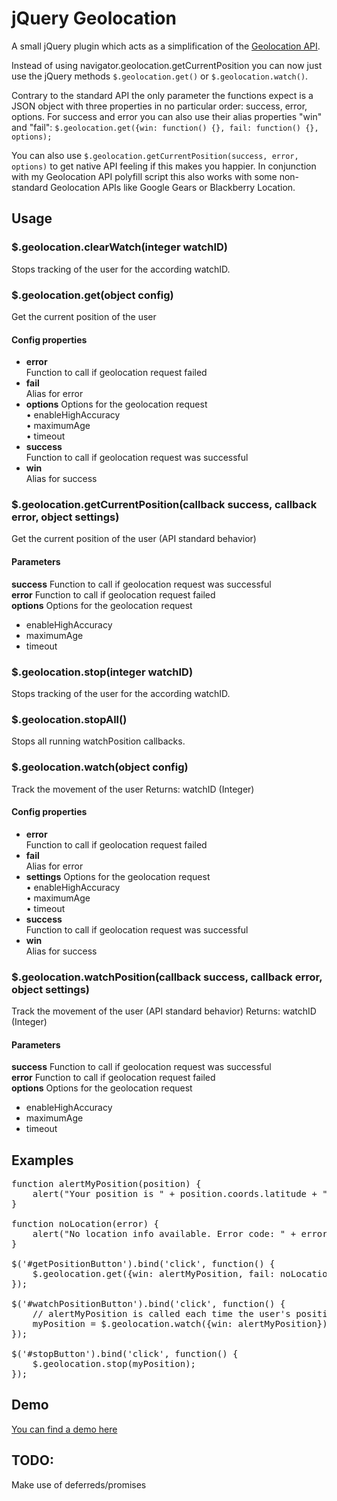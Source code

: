 # jQuery Geolocation

A small jQuery plugin which acts as a simplification of the [Geolocation API](http://dev.w3.org/geo/api/spec-source.html).

Instead of using navigator.geolocation.getCurrentPosition you can now just use the jQuery methods `$.geolocation.get()` or `$.geolocation.watch()`.

Contrary to the standard API the only parameter the functions expect is a JSON object with three properties in no particular order: success, error, options. For success and error you can also use their alias properties "win" and "fail": `$.geolocation.get({win: function() {}, fail: function() {}, options);`

You can also use `$.geolocation.getCurrentPosition(success, error, options)` to get native API feeling if this makes you happier. In conjunction with my Geolocation API polyfill script this also works with some non-standard Geolocation APIs like Google Gears or Blackberry Location.

## Usage

### $.geolocation.clearWatch(integer watchID)
Stops tracking of the user for the according watchID.

### $.geolocation.get(object config)
Get the current position of the user

#### Config properties

<ul>
	<li>
		<strong>error</strong><br />
		Function to call if geolocation request failed
	</li>
	<li>
		<strong>fail</strong><br />
		Alias for error
	</li>
	<li>
		<strong>options</strong>
		Options for the geolocation request<br />
			• enableHighAccuracy<br />
			• maximumAge<br />
			• timeout
	</li>
	<li>
		<strong>success</strong><br />
		Function to call if geolocation request was successful
	</li>
	<li>
		<strong>win</strong><br />
		Alias for success
	</li>
</ul>


### $.geolocation.getCurrentPosition(callback success, callback error, object settings)
Get the current position of the user (API standard behavior)

#### Parameters

<strong>success</strong> Function to call if geolocation request was successful<br />
<strong>error</strong> Function to call if geolocation request failed<br />
<strong>options</strong> Options for the geolocation request

<ul>
	<li>enableHighAccuracy</li>
	<li>maximumAge</li>
	<li>timeout</li>
</ul>

### $.geolocation.stop(integer watchID)

Stops tracking of the user for the according watchID.

### $.geolocation.stopAll()

Stops all running watchPosition callbacks.

### $.geolocation.watch(object config)

Track the movement of the user
Returns: watchID (Integer)

#### Config properties

<ul>
	<li>
		<strong>error</strong><br />
		Function to call if geolocation request failed
	</li>
	<li>
		<strong>fail</strong><br />
		Alias for error
	</li>
	<li>
		<strong>settings</strong>
		Options for the geolocation request<br />
			• enableHighAccuracy<br />
			• maximumAge<br />
			• timeout
	</li>
	<li>
		<strong>success</strong><br />
		Function to call if geolocation request was successful
	</li>
	<li>
		<strong>win</strong><br />
		Alias for success
	</li>
</ul>


### $.geolocation.watchPosition(callback success, callback error, object settings)

Track the movement of the user (API standard behavior)
Returns: watchID (Integer)

#### Parameters

<strong>success</strong> Function to call if geolocation request was successful<br />
<strong>error</strong> Function to call if geolocation request failed<br />
<strong>options</strong> Options for the geolocation request
<ul>
	<li>enableHighAccuracy</li>
	<li>maximumAge</li>
	<li>timeout</li>
</ul>


## Examples
<pre>function alertMyPosition(position) {
	alert("Your position is " + position.coords.latitude + ", " + position.coords.longitude);
}

function noLocation(error) {
	alert("No location info available. Error code: " + error.code);
}

$('#getPositionButton').bind('click', function() {
	$.geolocation.get({win: alertMyPosition, fail: noLocation});
});

$('#watchPositionButton').bind('click', function() {
	// alertMyPosition is called each time the user's position changes
	myPosition = $.geolocation.watch({win: alertMyPosition}); 
});

$('#stopButton').bind('click', function() {
	$.geolocation.stop(myPosition);
});</pre>

## Demo
[You can find a demo here](http://manuel-bieh.de/publikationen/scripts/jquery/geolocation/)

## TODO:
Make use of deferreds/promises